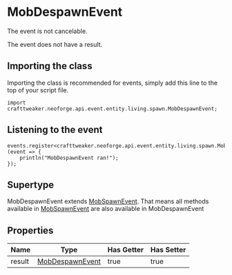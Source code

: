 # MobDespawnEvent

The event is not cancelable.

The event does not have a result.

## Importing the class

Importing the class is recommended for events, simply add this line to the top of your script file.
```zenscript
import crafttweaker.neoforge.api.event.entity.living.spawn.MobDespawnEvent;
```


## Listening to the event

```zenscript
events.register<crafttweaker.neoforge.api.event.entity.living.spawn.MobDespawnEvent>(event => {
    println("MobDespawnEvent ran!");
});
```


## Supertype

MobDespawnEvent extends [MobSpawnEvent](/neoforge/api/event/entity/living/spawn/MobSpawnEvent). That means all methods available in [MobSpawnEvent](/neoforge/api/event/entity/living/spawn/MobSpawnEvent) are also available in MobDespawnEvent

## Properties

|  Name  |                                    Type                                    | Has Getter | Has Setter |
|--------|----------------------------------------------------------------------------|------------|------------|
| result | [MobDespawnEvent](/neoforge/api/event/entity/living/spawn/MobDespawnEvent) | true       | true       |

